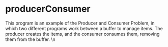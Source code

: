 # producerConsumer

This program is an example of the Producer and Consumer Problem, in which
two different programs work between a buffer to manage items. The producer
creates the items, and the consumer consumes them, removing them from the
buffer.
\n
